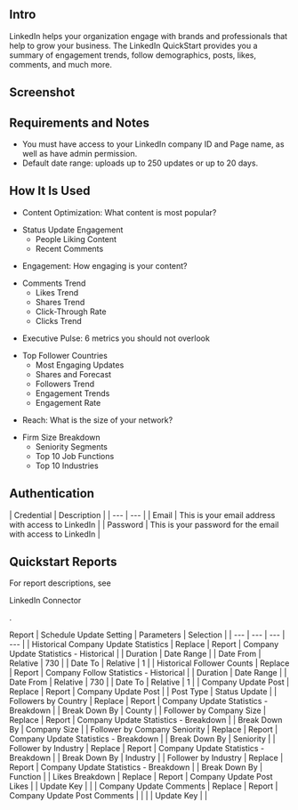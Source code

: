 

Intro
-------

LinkedIn helps your organization engage with brands and professionals that help to grow your business. The LinkedIn QuickStart provides you a summary of engagement trends, follow demographics, posts, likes, comments, and much more.


 Screenshot
------------


 Requirements and Notes
------------------------


* You must have access to your LinkedIn company ID and Page name, as well as have admin permission.
* Default date range: uploads up to 250 updates or up to 20 days.

How It Is Used
----------------


* Content Optimization: What content is most popular?

+ Status Update Engagement
	+ People Liking Content
	+ Recent Comments
* Engagement: How engaging is your content?

+ Comments Trend
	+ Likes Trend
	+ Shares Trend
	+ Click-Through Rate
	+ Clicks Trend
* Executive Pulse: 6 metrics you should not overlook

+ Top Follower Countries
	+ Most Engaging Updates
	+ Shares and Forecast
	+ Followers Trend
	+ Engagement Trends
	+ Engagement Rate
* Reach: What is the size of your network?

+ Firm Size Breakdown
	+ Seniority Segments
	+ Top 10 Job Functions
	+ Top 10 Industries

Authentication
----------------


|
 Credential
  |
 Description
  |
| --- | --- |
|
 Email
  |
 This is your email address with access to LinkedIn
  |
|
 Password
  |
 This is your password for the email with access to LinkedIn
  |

Quickstart Reports
--------------------

For report descriptions, see

LinkedIn Connector

.


 Report
  |
 Schedule Update Setting
  |
 Parameters
  |
 Selection
  |
| --- | --- | --- | --- |
|
 Historical Company Update Statistics
  |
 Replace
  |
 Report
  |
 Company Update Statistics - Historical
  |
|
 Duration
  |
 Date Range
  |
|
 Date From
  |
 Relative | 730
  |
|
 Date To
  |
 Relative | 1
  |
|
 Historical Follower Counts
  |
 Replace
  |
 Report
  |
 Company Follow Statistics - Historical
  |
|
 Duration
  |
 Date Range
  |
|
 Date From
  |
 Relative | 730
  |
|
 Date To
  |
 Relative | 1
  |
|
 Company Update Post
  |
 Replace
  |
 Report
  |
 Company Update Post
  |
|
 Post Type
  |
 Status Update
  |
|
 Followers by Country
  |
 Replace
  |
 Report
  |
 Company Update Statistics - Breakdown
  |
|
 Break Down By
  |
 County
  |
|
 Follower by Company Size
  |
 Replace
  |
 Report
  |
 Company Update Statistics - Breakdown
  |
|
 Break Down By
  |
 Company Size
  |
|
 Follower by Company Seniority
  |
 Replace
  |
 Report
  |
 Company Update Statistics - Breakdown
  |
|
 Break Down By
  |
 Seniority
  |
|
 Follower by Industry
  |
 Replace
  |
 Report
  |
 Company Update Statistics - Breakdown
  |
|
 Break Down By
  |
 Industry
  |
|
 Follower by Industry
  |
 Replace
  |
 Report
  |
 Company Update Statistics - Breakdown
  |
|
 Break Down By
  |
 Function
  |
|
 Likes Breakdown
  |
 Replace
  |
 Report
  |
 Company Update Post Likes
  |
|
 Update Key
  |
 |
|
 Company Update Comments
  |
 Replace
  |
 Report
  |
 Company Update Post Comments
  |
|
 |
 |
 Update Key
  |
 |

